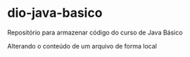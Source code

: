 # dio-java-basico
Repositório para armazenar código do curso de Java Básico

Alterando o conteúdo de um arquivo de forma local